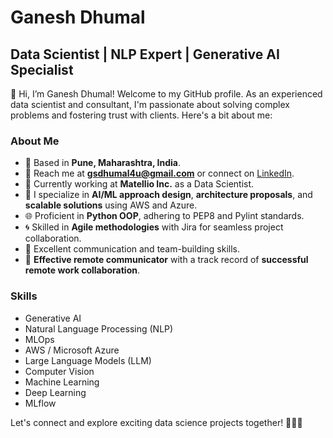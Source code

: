 # Ganesh Dhumal

## Data Scientist | NLP Expert | Generative AI Specialist

👋 Hi, I’m Ganesh Dhumal! Welcome to my GitHub profile. As an experienced data scientist and consultant, I'm passionate about solving complex problems and fostering trust with clients. Here's a bit about me:

### About Me

- 🌆 Based in **Pune, Maharashtra, India**.
- 📧 Reach me at **gsdhumal4u@gmail.com** or connect on [LinkedIn](https://www.linkedin.com/in/ganesh-dhumal-4u/).
- 💼 Currently working at **Matellio Inc.** as a Data Scientist.
- 🚀 I specialize in **AI/ML approach design**, **architecture proposals**, and **scalable solutions** using AWS and Azure.
- 🌐 Proficient in **Python OOP**, adhering to PEP8 and Pylint standards.
- 🌀 Skilled in **Agile methodologies** with Jira for seamless project collaboration.
- 🌟 Excellent communication and team-building skills.
- 💬 **Effective remote communicator** with a track record of **successful remote work collaboration**.

### Skills

- Generative AI
- Natural Language Processing (NLP)
- MLOps
- AWS / Microsoft Azure
- Large Language Models (LLM)
- Computer Vision
- Machine Learning
- Deep Learning
- MLflow

Let's connect and explore exciting data science projects together! 🚀👨‍💻
